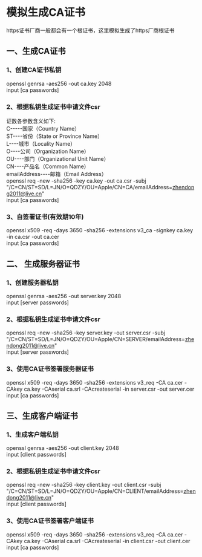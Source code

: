 # 模拟生成CA证书
https证书厂商一般都会有一个根证书，这里模拟生成了https厂商根证书

## 一、生成CA证书
### 1、创建CA证书私钥 </br>
openssl genrsa -aes256 -out ca.key 2048 </br>
input [ca passwords]  </br>
### 2、根据私钥生成证书申请文件csr
证数各参数含义如下: </br>
C-----国家（Country Name）  </br>
ST----省份（State or Province Name） </br>
L----城市（Locality Name）  </br>
O----公司（Organization Name） </br>
OU----部门（Organizational Unit Name） </br>
CN----产品名（Common Name） </br>
emailAddress----邮箱（Email Address）</br>
openssl req -new -sha256 -key ca.key -out ca.csr -subj "/C=CN/ST=SD/L=JN/O=QDZY/OU=Apple/CN=CA/emailAddress=zhendong2011@live.cn" </br>
input [ca passwords]  </br>
### 3、自签署证书(有效期10年)
openssl x509 -req -days 3650 -sha256 -extensions v3_ca -signkey ca.key -in ca.csr -out ca.cer </br>
input [ca passwords]  </br>

## 二、 生成服务器证书
### 1、创建服务器私钥 
openssl genrsa -aes256 -out server.key 2048  </br>
input [server passwords]  </br>
### 2、根据私钥生成证书申请文件csr
openssl req -new -sha256 -key server.key -out server.csr -subj "/C=CN/ST=SD/L=JN/O=QDZY/OU=Apple/CN=SERVER/emailAddress=zhendong2011@live.cn"    </br>
input [server passwords]  </br>
### 3、使用CA证书签署服务器证书
openssl x509 -req -days 3650 -sha256 -extensions v3_req  -CA  ca.cer -CAkey ca.key  -CAserial ca.srl  -CAcreateserial -in server.csr -out server.cer </br>
input [ca passwords]  </br>


## 三、生成客户端证书
### 1、生成客户端私钥
openssl genrsa -aes256 -out client.key 2048    </br>
input [client passwords]  </br>
### 2、根据私钥生成证书申请文件csr
openssl req -new -sha256 -key client.key  -out client.csr -subj "/C=CN/ST=SD/L=JN/O=QDZY/OU=Apple/CN=CLIENT/emailAddress=zhendong2011@live.cn"    </br>
input [client passwords]  </br>
### 3、使用CA证书签署客户端证书
openssl x509 -req -days 3650 -sha256 -extensions v3_req  -CA  ca.cer -CAkey ca.key  -CAserial ca.srl  -CAcreateserial -in client.csr -out client.cer   </br>
input [ca passwords]  </br>
